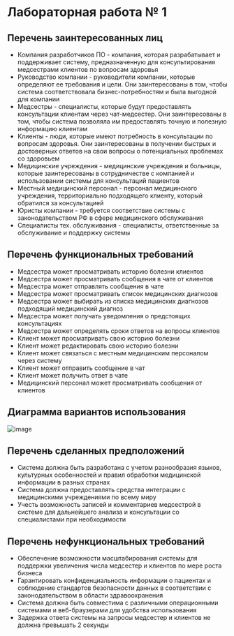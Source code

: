 # Лабораторная работа № 1 

## Перечень заинтересованных лиц 
- Компания разработчиков ПО - компания, которая разрабатывает и поддерживает систему, предназначенную для консультирования медсестрами клиентов по вопросам здоровья
- Руководство компании - руководители компании, которые определяют ее требования и цели. Они заинтересованы в том, чтобы система соответствовала бизнес-потребностям и была выгодной для компании
- Медсестры - специалисты, которые будут предоставлять консультации клиентам через чат-медсестер. Они заинтересованы в том, чтобы система позволяла им предоставлять точную и полезную информацию клиентам
- Клиенты - люди, которые имеют потребность в консультации по вопросам здоровья. Они заинтересованы в получении быстрых и достоверных ответов на свои вопросы о потенциальных проблемах со здоровьем
- Медицинские учреждения - медицинские учреждения и больницы, которые заинтересованы в сотрудничестве с компанией и использовании системы для консультаций пациентов
- Местный медицинский персонал - персонал медицинского учреждения, территориально подходящего клиенту, который обратился за консультацией
- Юристы компании - требуется соответствие системы с законодательством РФ в сфере медицинского обслуживания
- Специалисты тех. обслуживания - специалисты, ответственные за обслуживание и поддержку системы 

## Перечень функциональных требований 
- Медсестра может просматривать историю болезни клиентов
- Медсестра может просматривать сообщения в чате от клиентов
- Медсестра может отправлять сообщения в чате
- Медсестра может просматривать список медицинских диагнозов 
- Медсестра может выбирать из списка медицинских диагнозов подходящий медицинский диагноз 
- Медсестра может получать уведомления о предстоящих консультациях
- Медсестра может определять сроки ответов на вопросы клиентов 
- Клиент может просматривать свою историю болезни
- Клиент может редактировать свою историю болезни
- Клиент может связаться с местным медицинским персоналом через систему 
- Клиент может отправить сообщение в чат
- Клиент может получить ответ в чате
- Медицинский персонал может просматривать сообщения от клиентов

## Диаграмма вариантов использования 

![image](https://github.com/LRzbt/SoftW-Architecture/assets/127854800/2050604f-77ef-4aa8-bb32-db4d8e1d118d) 


## Перечень сделанных предположений 
- Система должна быть разработана с учетом разнообразия языков, культурных особенностей и правил обработки медицинской информации в разных странах
- Система должна предоставлять средства интеграции с медицинскими учреждениями по всему миру 
- Учесть возможность записей и комментариев медсестрой в системе для дальнейшего анализа и консультации со специалистами при необходимости

## Перечень нефункциональных требований 
- Обеспечение возможности масштабирования системы для поддержки увеличения числа медсестер и клиентов по мере роста бизнеса
- Гарантировать конфиденциальность информации о пациентах и соблюдение стандартов безопасности данных в соответствии с законодательством в области здравоохранения
- Система должна быть совместима с различными операционными системами и веб-браузерами для удобства использования
- Задержка ответа системы на запросы медсестер и клиентов не должна превышать 2 секунды
